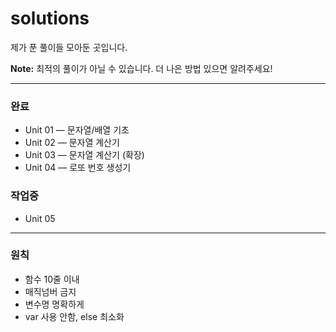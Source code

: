 # solutions

제가 푼 풀이들 모아둔 곳입니다.

**Note:** 최적의 풀이가 아닐 수 있습니다. 더 나은 방법 있으면 알려주세요!

---

### 완료
- Unit 01 — 문자열/배열 기초
- Unit 02 — 문자열 계산기
- Unit 03 — 문자열 계산기 (확장)
- Unit 04 — 로또 번호 생성기

### 작업중
- Unit 05

---

### 원칙
- 함수 10줄 이내
- 매직넘버 금지
- 변수명 명확하게
- var 사용 안함, else 최소화
